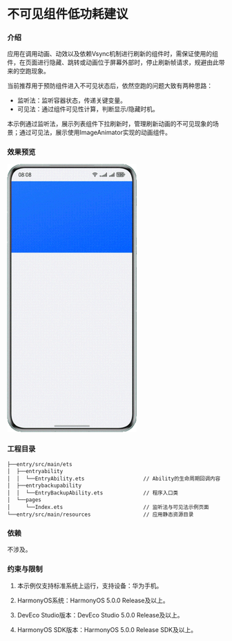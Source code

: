 # 不可见组件低功耗建议

### 介绍

应用在调用动画、动效以及依赖Vsync机制进行刷新的组件时，需保证使用的组件，在页面进行隐藏、跳转或动画位于屏幕外部时，停止刷新帧请求，规避由此带来的空跑现象。

当前推荐用于预防组件进入不可见状态后，依然空跑的问题大致有两种思路：
* 监听法：监听容器状态，传递关键变量。
* 可见法：通过组件可见性计算，判断显示/隐藏时机。

本示例通过监听法，展示列表组件下拉刷新时，管理刷新动画的不可见现象的场景；通过可见法，展示使用ImageAnimator实现的动画组件。

### 效果预览
![pic1.png](screenshots/visibleComponent.gif)

### 工程目录
```
├──entry/src/main/ets
│  ├──entryability
│  │  └──EntryAbility.ets                   // Ability的生命周期回调内容
│  ├──entrybackupability
│  │  └──EntryBackupAbility.ets             // 程序入口类
│  └──pages 
│     └──Index.ets                          // 监听法与可见法示例页面
└──entry/src/main/resources                 // 应用静态资源目录
```

### 依赖

不涉及。

### 约束与限制

1. 本示例仅支持标准系统上运行，支持设备：华为手机。

2. HarmonyOS系统：HarmonyOS 5.0.0 Release及以上。

3. DevEco Studio版本：DevEco Studio 5.0.0 Release及以上。

4. HarmonyOS SDK版本：HarmonyOS 5.0.0 Release SDK及以上。
